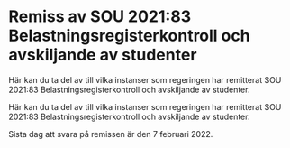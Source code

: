 # Remiss av SOU 2021:83 Belastningsregisterkontroll och avskiljande av studenter

Här kan du ta del av till vilka instanser som regeringen har remitterat SOU 2021:83 Belastningsregisterkontroll och avskiljande av studenter.

Här kan du ta del av till vilka instanser som regeringen har remitterat SOU 2021:83 Belastningsregisterkontroll och avskiljande av studenter.

Sista dag att svara på remissen är den 7 februari 2022.
